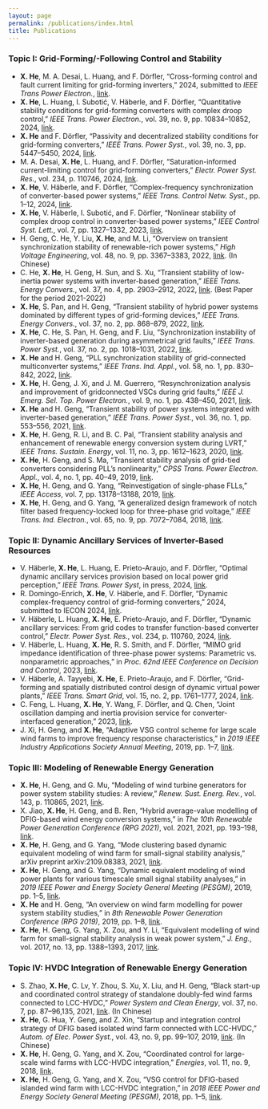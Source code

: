 ```yaml
---
layout: page
permalink: /publications/index.html
title: Publications
---
```


### Topic I: Grid-Forming/-Following Control and Stability

- **X. He**, M. A. Desai, L. Huang, and F. Dörfler, “Cross-forming control and fault current limiting for grid-forming inverters,” 2024, submitted to *IEEE Trans Power Electron.*, [link](https://arxiv.org/abs/2404.13376).
- **X. He**, L. Huang, I. Subotić, V. Häberle, and F. Dörfler, “Quantitative stability conditions for grid-forming converters with complex droop control,” *IEEE Trans. Power Electron.*, vol. 39, no. 9, pp. 10834–10852, 2024, [link](https://doi.org/10.1109/TPEL.2024.3404251).
- **X. He** and F. Dörfler, “Passivity and decentralized stability conditions for grid-forming converters,” *IEEE Trans. Power Syst.*, vol. 39, no. 3, pp. 5447–5450, 2024, [link](https://doi.org/10.1109/TPWRS.2024.3360707).
- M. A. Desai, **X. He**, L. Huang, and F. Dörfler, “Saturation-informed current-limiting control for grid-forming converters,” *Electr. Power Syst. Res.*, vol. 234, p. 110746, 2024, [link](https://doi.org/10.1016/j.epsr.2024.110746).
- **X. He**, V. Häberle, and F. Dörfler, “Complex-frequency synchronization of converter-based power systems,” *IEEE Trans. Control Netw. Syst.*, pp. 1–12, 2024, [link](https://doi.org/10.1109/TCNS.2024.3420983).
- **X. He**, V. Häberle, I. Subotić, and F. Dörfler, “Nonlinear stability of complex droop control in converter-based power systems,” *IEEE Control Syst. Lett.*, vol. 7, pp. 1327–1332, 2023, [link](https://doi.org/10.1109/LCSYS.2023.3236276).
- H. Geng, C. He, Y. Liu, **X. He**, and M. Li, “Overview on transient synchronization stability of renewable-rich power systems,” *High Voltage Engineering*, vol. 48, no. 9, pp. 3367–3383, 2022, [link](https://doi.org/10.13336/j.1003-6520.hve.20221231). (In Chinese)
- C. He, **X. He**, H. Geng, H. Sun, and S. Xu, “Transient stability of low-inertia power systems with inverter-based generation,” *IEEE Trans. Energy Convers.*, vol. 37, no. 4, pp. 2903–2912, 2022, [link](https://doi.org/10.1109/TEC.2022.3185623). (Best Paper for the period 2021-2022)
- **X. He**, S. Pan, and H. Geng, “Transient stability of hybrid power systems dominated by different types of grid-forming devices,” *IEEE Trans. Energy Convers.*, vol. 37, no. 2, pp. 868–879, 2022, [link](https://doi.org/10.1109/TEC.2021.3113399).
- **X. He**, C. He, S. Pan, H. Geng, and F. Liu, “Synchronization instability of inverter-based generation during asymmetrical grid faults,” *IEEE Trans. Power Syst.*, vol. 37, no. 2, pp. 1018–1031, 2022, [link](https://doi.org/10.1109/TPWRS.2021.3098393).
- **X. He** and H. Geng, “PLL synchronization stability of grid-connected multiconverter systems,” *IEEE Trans. Ind. Appl.*, vol. 58, no. 1, pp. 830–842, 2022, [link](https://doi.org/10.1109/TIA.2021.3121262).
- **X. He**, H. Geng, J. Xi, and J. M. Guerrero, “Resynchronization analysis and improvement of gridconnected VSCs during grid faults,” *IEEE J. Emerg. Sel. Top. Power Electron.*, vol. 9, no. 1, pp. 438–450, 2021, [link](https://doi.org/10.1109/JESTPE.2019.2954555).
- **X. He** and H. Geng, “Transient stability of power systems integrated with inverter-based generation,” *IEEE Trans. Power Syst.*, vol. 36, no. 1, pp. 553–556, 2021, [link](https://doi.org/10.1109/TPWRS.2020.3033468).
- **X. He**, H. Geng, R. Li, and B. C. Pal, “Transient stability analysis and enhancement of renewable energy conversion system during LVRT,” *IEEE Trans. Sustain. Energy*, vol. 11, no. 3, pp. 1612–1623, 2020, [link](https://doi.org/10.1109/TSTE.2019.2932613).
- **X. He**, H. Geng, and S. Ma, “Transient stability analysis of grid-tied converters considering PLL’s nonlinearity,” *CPSS Trans. Power Electron. Appl.*, vol. 4, no. 1, pp. 40–49, 2019, [link](https://doi.org/10.24295/CPSSTPEA.2019.00005).
- **X. He**, H. Geng, and G. Yang, “Reinvestigation of single-phase FLLs,” *IEEE Access*, vol. 7, pp. 13178–13188, 2019, [link](https://doi.org/10.1109/ACCESS.2019.2891973).
- **X. He**, H. Geng, and G. Yang, “A generalized design framework of notch filter based frequency-locked loop for three-phase grid voltage,” *IEEE Trans. Ind. Electron.*, vol. 65, no. 9, pp. 7072–7084, 2018, [link](https://doi.org/10.1109/TIE.2017.2784413).

### Topic II: Dynamic Ancillary Services of Inverter-Based Resources

- V. Häberle, **X. He**, L. Huang, E. Prieto-Araujo, and F. Dörfler, “Optimal dynamic ancillary services provision based on local power grid perception,” *IEEE Trans. Power Syst*, in press, 2024, [link](https://doi.org/10.1109/TPWRS.2024.3447410).
- R. Domingo-Enrich, **X. He**, V. Häberle, and F. Dörfler, “Dynamic complex-frequency control of grid-forming converters,” 2024, submitted to IECON 2024, [link](https://arxiv.org/abs/2404.10071).
- V. Häberle, L. Huang, **X. He**, E. Prieto-Araujo, and F. Dörfler, “Dynamic ancillary services: From grid codes to transfer function-based converter control,” *Electr. Power Syst. Res.*, vol. 234, p.
110760, 2024, [link](https://doi.org/10.1016/j.epsr.2024.110760).
- V. Häberle, L. Huang, **X. He**, R. S. Smith, and F. Dörfler, “MIMO grid impedance identification of three-phase power systems: Parametric vs. nonparametric approaches,” in *Proc. 62nd IEEE Conference on Decision and Control*, 2023, [link](https://doi.org/10.1109/CDC49753.2023.10383646).
- V. Häberle, A. Tayyebi, **X. He**, E. Prieto-Araujo, and F. Dörfler, “Grid-forming and spatially distributed control design of dynamic virtual power plants,” *IEEE Trans. Smart Grid*, vol. 15, no. 2, pp. 1761–1777, 2024, [link](https://doi.org/10.1109/TSG.2023.3311481).
- C. Feng, L. Huang, **X. He**, Y. Wang, F. Dörfler, and Q. Chen, “Joint oscillation damping and inertia provision service for converter-interfaced generation,” 2023, [link](https://arxiv.org/abs/2309.01321).
- J. Xi, H. Geng, and **X. He**, “Adaptive VSG control scheme for large scale wind farms to improve frequency response characteristics,” in *2019 IEEE Industry Applications Society Annual Meeting*, 2019, pp. 1–7, [link](https://doi.org/10.1109/IAS.2019.8912376).  <br>

### Topic III: Modeling of Renewable Energy Generation

- **X. He**, H. Geng, and G. Mu, “Modeling of wind turbine generators for power system stability studies: A review,” *Renew. Sust. Energ. Rev.*, vol. 143, p. 110865, 2021, [link](https://doi.org/10.1016/j.rser.2021.110865).
- X. Jiao, **X. He**, H. Geng, and B. Ren, “Hybrid average-value modelling of DFIG-based wind energy conversion systems,” in *The 10th Renewable Power Generation Conference (RPG 2021)*, vol. 2021, 2021, pp. 193–198, [link](https://doi.org/10.1049/icp.2021.2369).
- **X. He**, H. Geng, and G. Yang, “Mode clustering based dynamic equivalent modeling of wind farm for small-signal stability analysis,” arXiv preprint arXiv:2109.08383, 2021, [link](https://arxiv.org/abs/2109.08383).
- **X. He**, H. Geng, and G. Yang, “Dynamic equivalent modeling of wind power plants for various timescale small signal stability analyses,” in *2019 IEEE Power and Energy Society General Meeting (PESGM)*, 2019, pp. 1–5, [link](https://doi.org/10.1109/PESGM40551.2019.8974059).
- **X. He** and H. Geng, “An overview on wind farm modelling for power system stability studies,” in *8th Renewable Power Generation Conference (RPG 2019)*, 2019, pp. 1–8, [link](https://doi.org/10.1049/cp.2019.0676).
- **X. He**, H. Geng, G. Yang, X. Zou, and Y. Li, “Equivalent modelling of wind farm for small-signal stability analysis in weak power system,” *J. Eng.*, vol. 2017, no. 13, pp. 1388–1393, 2017, [link](https://doi.org/10.1049/joe.2017.0559).

### Topic IV: HVDC Integration of Renewable Energy Generation

- S. Zhao, **X. He**, C. Lv, Y. Zhou, S. Xu, X. Liu, and H. Geng, “Black start-up and coordinated control strategy of standalone doubly-fed wind farms connected to LCC-HVDC,” *Power System and Clean Energy*, vol. 37, no. 7, pp. 87–96,135, 2021, [link](https://doi.org/10.3969/j.issn.16743814.2021.07.012). (In Chinese)
- **X. He**, G. Hua, Y. Geng, and Z. Xin, “Startup and integration control strategy of DFIG based isolated wind farm connected with LCC-HVDC,” *Autom. of Elec. Power Syst.*, vol. 43, no. 9, pp. 99–107, 2019, [link](https://doi.org/10.7500/AEPS20180125006). (In Chinese)
- **X. He**, H. Geng, G. Yang, and X. Zou, “Coordinated control for large-scale wind farms with LCC-HVDC integration,” *Energies*, vol. 11, no. 9, 2018, [link](https://doi.org/10.3390/en11092207).
- **X. He**, H. Geng, G. Yang, and X. Zou, “VSG control for DFIG-based islanded wind farm with LCC-HVDC integration,” in *2018 IEEE Power and Energy Society General Meeting (PESGM)*, 2018, pp. 1–5, [link](https://doi.org/10.1109/PESGM.2018.8585982).
